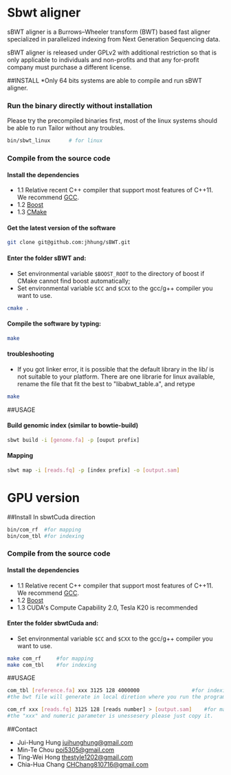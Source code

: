 Sbwt aligner
=========
sBWT aligner is a Burrows–Wheeler transform (BWT) based fast aligner specialized in parallelized indexing from Next Generation Sequencing data. 

sBWT aligner is released under GPLv2 with additional restriction so that is only applicable to individuals and non-profits and that any for-profit company must purchase a different license.    

##INSTALL
*Only 64 bits systems are able to compile and run sBWT aligner.
    
### Run the binary directly without installation 
Please try the precompiled binaries first, most of the linux systems should be able to run Tailor without any troubles.
```bash
bin/sbwt_linux 		# for linux
```

### Compile from the source code
#### Install the dependencies
- 1.1 Relative recent C++ compiler that support most features of C++11. We recommend [GCC](http://gcc.gnu.org/).
- 1.2 [Boost](http://www.boost.org/users/download/)
- 1.3 [CMake](http://www.cmake.org/)

#### Get the latest version of the software
```bash
git clone git@github.com:jhhung/sBWT.git
```

#### Enter the folder sBWT and:
- Set environmental variable `$BOOST_ROOT` to the directory of boost if CMake cannot find boost automatically;
- Set environmental variable `$CC` and `$CXX` to the gcc/g++ compiler you want to use.	
```bash
cmake .
```

#### Compile the software by typing:
```bash
make
```

#### troubleshooting
- If you got linker error, it is possible that the default library in the lib/ is not suitable to your platform. 
 There are one librarie for linux available, rename the file that fit the best to "libabwt_table.a",
 and retype 
```bash
make
```
	
##USAGE

#### Build genomic index (similar to bowtie-build)
```bash
sbwt build -i [genome.fa] -p [ouput prefix]
```

#### Mapping 
```bash
sbwt map -i [reads.fq] -p [index prefix] -o [output.sam]
```

GPU version
===========

##Install
In sbwtCuda direction
```bash
bin/com_rf	#for mapping
bin/com_tbl	#for indexing
```
### Compile from the source code
#### Install the dependencies
- 1.1 Relative recent C++ compiler that support most features of C++11. We recommend [GCC](http://gcc.gnu.org/).
- 1.2 [Boost](http://www.boost.org/users/download/)
- 1.3 CUDA's Compute Capability 2.0, Tesla K20 is recommended


#### Enter the folder sbwtCuda and:
- Set environmental variable `$CC` and `$CXX` to the gcc/g++ compiler you want to use.
```bash
make com_rf		#for mapping
make com_tbl	#for indexing
```

##USAGE
```bash
com_tbl [reference.fa] xxx 3125 128 4000000					#for indexing
#the bwt file will generate in local diretion where you run the program.

com_rf xxx [reads.fq] 3125 128 [reads number] > [output.sam] 	#for mapping
#the "xxx" and numeric parameter is unessesery please just copy it.
```


##Contact
- Jui-Hung Hung <juihunghung@gmail.com>
- Min-Te Chou <poi5305@gmail.com>
- Ting-Wei Hong <thestyle1202@gmail.com>
- Chia-Hua Chang <CHChang810716@gmail.com>


